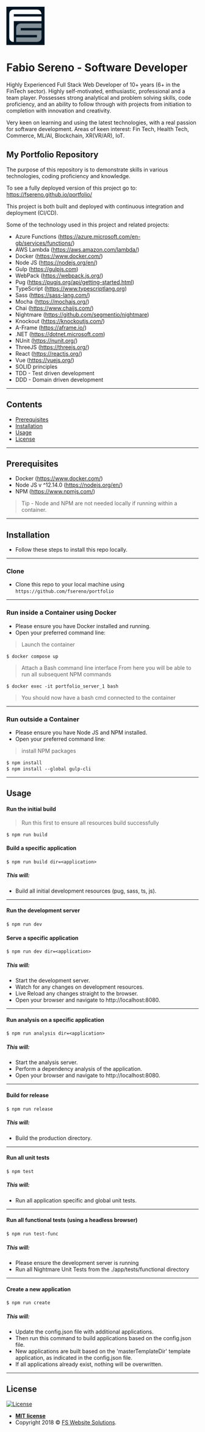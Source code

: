 <a href="http://fswebsitesolutions.com/"><img src="https://raw.githubusercontent.com/fsereno/portfolio/master/docs/images/FSLogo.jpeg" width="100px" title="FS Website Solutions" alt="FS Website Solutions" target="_blank"></a>

# **Fabio Sereno** - Software Developer
Highly Experienced Full Stack Web Developer of 10+ years (6+ in the FinTech sector). Highly self-motivated, enthusiastic, professional and a team player. Possesses strong analytical and problem solving skills, code proficiency, and an ability to follow through with projects from initiation to completion with innovation and creativity. 

Very keen on learning and using the latest technologies, with a real passion for software development. Areas of keen interest: Fin Tech, Health Tech, Commerce, ML/AI, Blockchain, XR(VR/AR), IoT.

## My Portfolio Repository
The purpose of this repository is to demonstrate skills in various technologies, coding proficiency and knowledge.

To see a fully deployed version of this project go to:
https://fsereno.github.io/portfolio/

This project is both built and deployed with continuous integration and deployment (CI/CD).

Some of the technology used in this project and related projects:
- Azure Functions (https://azure.microsoft.com/en-gb/services/functions/)
- AWS Lambda (https://aws.amazon.com/lambda/)
- Docker (https://www.docker.com/)
- Node JS (https://nodejs.org/en/)
- Gulp (https://gulpjs.com)
- WebPack (https://webpack.js.org/)
- Pug (https://pugjs.org/api/getting-started.html)
- TypeScript (https://www.typescriptlang.org)
- Sass (https://sass-lang.com/)
- Mocha (https://mochajs.org/)
- Chai (https://www.chaijs.com/)
- Nightmare (https://github.com/segmentio/nightmare)
- Knockout (https://knockoutjs.com/)
- A-Frame (https://aframe.io/)
- .NET (https://dotnet.microsoft.com)
- NUnit (https://nunit.org/)
- ThreeJS (https://threejs.org/)
- React (https://reactjs.org/)
- Vue (https://vuejs.org/)
- SOLID principles
- TDD - Test driven development
- DDD - Domain driven development
---

## Contents

- [Prerequisites](#prerequisites)
- [Installation](#installation)
- [Usage](#usage)
- [License](#license)
---

## Prerequisites
- Docker (https://www.docker.com/)
- Node JS v ^12.14.0 (https://nodejs.org/en/)
- NPM (https://www.npmjs.com/)
> Tip - Node and NPM are not needed locally if running within a container.
---

## Installation

- Follow these steps to install this repo locally.
---

### Clone

- Clone this repo to your local machine using `https://github.com/fsereno/portfolio`
---

### Run inside a Container using Docker
- Please ensure you have Docker installed and running.
- Open your preferred command line:

> Launch the container

```shell
$ docker compose up
```

>Attach a Bash command line interface
From here you will be able to run all subsequent NPM commands

```shell
$ docker exec -it portfolio_server_1 bash
```
> You should now have a bash cmd connected to the container
---

### Run outside a Container
- Please ensure you have Node JS and NPM installed.
- Open your preferred command line:

> install NPM packages

```shell
$ npm install
$ npm install --global gulp-cli
```
---

## Usage

#### Run the initial build
> Run this first to ensure all resources build successfully

```shell
$ npm run build
```
#### Build a specific application

```shell
$ npm run build dir=<application>
```

##### This will:
- Build all initial development resources (pug, sass, ts, js).
---

#### Run the development server

```shell
$ npm run dev
```
#### Serve a specific application

```shell
$ npm run dev dir=<application>
```
##### This will:
- Start the development server.
- Watch for any changes on development resources.
- Live Reload any changes straight to the browser.
- Open your browser and navigate to http://localhost:8080.
---

#### Run analysis on a specific application

```shell
$ npm run analysis dir=<application>
```
##### This will:
- Start the analysis server.
- Perform a dependency analysis of the application.
- Open your browser and navigate to http://localhost:8080.
---

#### Build for release

```shell
$ npm run release
```
##### This will:
- Build the production directory.
---

#### Run all unit tests

```shell
$ npm test
```
##### This will:
- Run all application specific and global unit tests.
---

#### Run all functional tests (using a headless browser)

```shell
$ npm run test-func
```
##### This will:
- Please ensure the development server is running
- Run all Nightmare Unit Tests from the ./app/tests/functional directory
---

#### Create a new application

```shell
$ npm run create
```
##### This will:
- Update the config.json file with additional applications.
- Then run this command to build applications based on the config.json file.
- New applications are built based on the 'masterTemplateDir' template application, as indicated in the config.json file.
- If all applications already exist, nothing will be overwritten.
---

## License

[![License](http://img.shields.io/:license-mit-blue.svg?style=flat-square)](http://badges.mit-license.org)

- **[MIT license](http://fswebsitesolutions.com/porfolio/app_licence/index.html)**
- Copyright 2018 © <a href="http://fswebsitesolutions.com/" target="_blank">FS Website Solutions</a>.